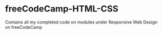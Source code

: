 # freeCodeCamp-HTML-CSS
Contains all my completed code on modules under Responsive Web Design on freeCodeCamp
